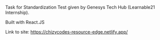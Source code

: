 Task for Standardization Test given by Genesys Tech Hub (Learnable21 Internship).

Built with React.JS

Link to site: https://chizycodes-resource-edge.netlify.app/
